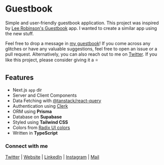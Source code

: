 # Guestbook

Simple and user-friendly guestbook application. This project was inspired by [Lee Robinson's Guestbook](https://leerob.io/guestbook) app. I wanted to create a similar app using the new stuff.

Feel free to drop a message in [my guestbook](https://guestbook.sameerjadav.me)! If you come across any glitches or have any valuable suggestions, feel free to open an issue or a pull request. Alternatively, you can also reach out to me on [Twitter](https://www.twitter.com/SameerJadav_). If you like this project, please consider giving it a ⭐

## Features

- Next.js `app` dir
- Server and Client Components
- Data Fetching with [@tanstack/react-query](https://tanstack.com/query/latest)
- Authentication using [Clerk](https://clerk.dev)
- ORM using **Prisma**
- Database on **Supabase**
- Styled using **Tailwind CSS**
- Colors from [Radix UI colors](https://www.radix-ui.com/colors)
- Written in **TypeScript**

### Connect with me

[Twitter](https://www.twitter.com/SameerJadav_) | [Website](https://sameerjadav.me) | [LinkedIn](https://www.linkedin.com/in/sameer-jadav) | [Instagram](https://www.instagram.com/sameerjadav._) | [Mail](mailto:sameerjadav001@gmail.com)
